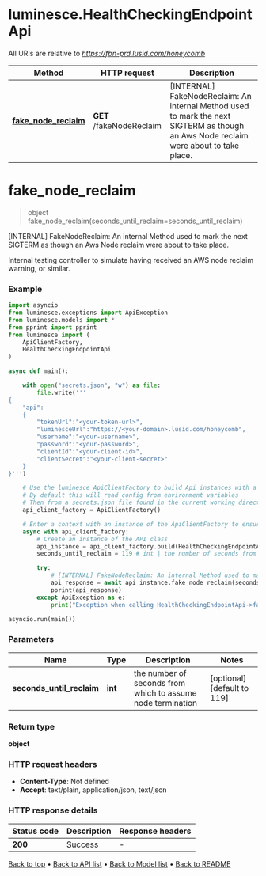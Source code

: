 # luminesce.HealthCheckingEndpointApi

All URIs are relative to *https://fbn-prd.lusid.com/honeycomb*

Method | HTTP request | Description
------------- | ------------- | -------------
[**fake_node_reclaim**](HealthCheckingEndpointApi.md#fake_node_reclaim) | **GET** /fakeNodeReclaim | [INTERNAL] FakeNodeReclaim: An internal Method used to mark the next SIGTERM as though an Aws Node reclaim were about to take place.


# **fake_node_reclaim**
> object fake_node_reclaim(seconds_until_reclaim=seconds_until_reclaim)

[INTERNAL] FakeNodeReclaim: An internal Method used to mark the next SIGTERM as though an Aws Node reclaim were about to take place.

Internal testing controller to simulate having received an AWS node reclaim warning, or similar.

### Example

```python
import asyncio
from luminesce.exceptions import ApiException
from luminesce.models import *
from pprint import pprint
from luminesce import (
    ApiClientFactory,
    HealthCheckingEndpointApi
)

async def main():

    with open("secrets.json", "w") as file:
        file.write('''
{
    "api":
    {
        "tokenUrl":"<your-token-url>",
        "luminesceUrl":"https://<your-domain>.lusid.com/honeycomb",
        "username":"<your-username>",
        "password":"<your-password>",
        "clientId":"<your-client-id>",
        "clientSecret":"<your-client-secret>"
    }
}''')

    # Use the luminesce ApiClientFactory to build Api instances with a configured api client
    # By default this will read config from environment variables
    # Then from a secrets.json file found in the current working directory
    api_client_factory = ApiClientFactory()

    # Enter a context with an instance of the ApiClientFactory to ensure the connection pool is closed after use
    async with api_client_factory:
        # Create an instance of the API class
        api_instance = api_client_factory.build(HealthCheckingEndpointApi)
        seconds_until_reclaim = 119 # int | the number of seconds from which to assume node termination (optional) (default to 119)

        try:
            # [INTERNAL] FakeNodeReclaim: An internal Method used to mark the next SIGTERM as though an Aws Node reclaim were about to take place.
            api_response = await api_instance.fake_node_reclaim(seconds_until_reclaim=seconds_until_reclaim)
            pprint(api_response)
        except ApiException as e:
            print("Exception when calling HealthCheckingEndpointApi->fake_node_reclaim: %s\n" % e)

asyncio.run(main())
```

### Parameters

Name | Type | Description  | Notes
------------- | ------------- | ------------- | -------------
 **seconds_until_reclaim** | **int**| the number of seconds from which to assume node termination | [optional] [default to 119]

### Return type

**object**

### HTTP request headers

 - **Content-Type**: Not defined
 - **Accept**: text/plain, application/json, text/json

### HTTP response details
| Status code | Description | Response headers |
|-------------|-------------|------------------|
**200** | Success |  -  |

[Back to top](#) &#8226; [Back to API list](../README.md#documentation-for-api-endpoints) &#8226; [Back to Model list](../README.md#documentation-for-models) &#8226; [Back to README](../README.md)

